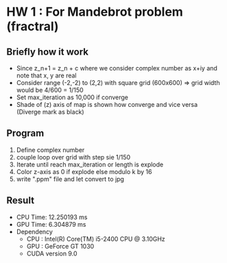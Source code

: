 # HW 1 : For Mandebrot problem (fractral)
## Briefly how it work 
* Since z_n+1 = z_n + c where we consider complex number as x+iy and note that x, y are real
* Consider range (-2,-2) to (2,2) with square grid (600x600) => grid width would be 4/600 = 1/150
* Set max_iteration as 10,000 if converge
* Shade of (z) axis of map is shown how converge and vice versa (Diverge mark as black)

## Program
1. Define complex number
2. couple loop over grid with step sie 1/150
3. Iterate until reach max_iteration or length is explode
4. Color z-axis as 0 if explode else modulo k by 16
5. write ".ppm" file and let convert to jpg

## Result
* CPU Time: 12.250193 ms 
* GPU Time: 6.304879  ms
* Dependency
	* CPU : Intel(R) Core(TM) i5-2400 CPU @ 3.10GHz
	* GPU : GeForce GT 1030 
	* CUDA version 9.0
